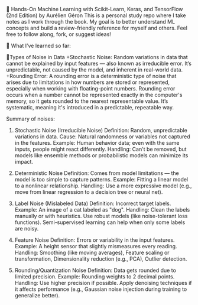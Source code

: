 📘 Hands-On Machine Learning with Scikit-Learn, Keras, and TensorFlow (2nd Edition) by Aurélien Géron
This is a personal study repo where I take notes as I work through the book. My goal is to better understand ML concepts and build a review-friendly reference for myself and others. Feel free to follow along, fork, or suggest ideas!

🧠 What I’ve learned so far:

🎯Types of Noise in Data
+Stochastic Noise: Random variations in data that cannot be explained by input features — also known as irreducible error. It’s unpredictable, not caused by the model, and inherent in real-world data.
+Rounding Error: A rounding error is a deterministic type of noise that arises due to limitations in how numbers are stored or represented, especially when working with floating-point numbers. Rounding error occurs when a number cannot be represented exactly in the computer's memory, so it gets rounded to the nearest representable value. It’s systematic, meaning it's introduced in a predictable, repeatable way.

Summary of noises:
1. Stochastic Noise (Irreducible Noise)
Definition: Random, unpredictable variations in data.
Cause: Natural randomness or variables not captured in the features.
Example: Human behavior data; even with the same inputs, people might react differently.
Handling: Can't be removed, but models like ensemble methods or probabilistic models can minimize its impact.

2. Deterministic Noise
Definition: Comes from model limitations — the model is too simple to capture patterns.
Example: Fitting a linear model to a nonlinear relationship.
Handling: Use a more expressive model (e.g., move from linear regression to a decision tree or neural net).

3. Label Noise (Mislabeled Data)
Definition: Incorrect target labels.
Example: An image of a cat labeled as "dog".
Handling: Clean the labels manually or with heuristics.
Use robust models (like noise-tolerant loss functions).
Semi-supervised learning can help when only some labels are noisy.

4. Feature Noise
Definition: Errors or variability in the input features.
Example: A height sensor that slightly mismeasures every reading.
Handling: Smoothing (like moving averages),
Feature scaling or transformation,
Dimensionality reduction (e.g., PCA),
Outlier detection.

5. Rounding/Quantization Noise
Definition: Data gets rounded due to limited precision.
Example: Rounding weights to 2 decimal points.
Handling: Use higher precision if possible.
Apply denoising techniques if it affects performance (e.g., Gaussian noise injection during training to generalize better).

